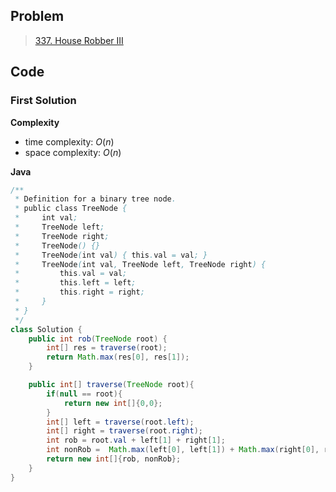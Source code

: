 ## Problem

> [337. House Robber III](https://leetcode.cn/problems/house-robber-iii/)

## Code

### First Solution

**Complexity**

- time complexity: $O(n)$
- space complexity: $O(n)$

**Java**

```java
/**
 * Definition for a binary tree node.
 * public class TreeNode {
 *     int val;
 *     TreeNode left;
 *     TreeNode right;
 *     TreeNode() {}
 *     TreeNode(int val) { this.val = val; }
 *     TreeNode(int val, TreeNode left, TreeNode right) {
 *         this.val = val;
 *         this.left = left;
 *         this.right = right;
 *     }
 * }
 */
class Solution {
    public int rob(TreeNode root) {
        int[] res = traverse(root);
        return Math.max(res[0], res[1]);
    }

    public int[] traverse(TreeNode root){
        if(null == root){
            return new int[]{0,0};
        }
        int[] left = traverse(root.left);
        int[] right = traverse(root.right);
        int rob = root.val + left[1] + right[1];
        int nonRob =  Math.max(left[0], left[1]) + Math.max(right[0], right[1]);
        return new int[]{rob, nonRob};
    }
}
```
